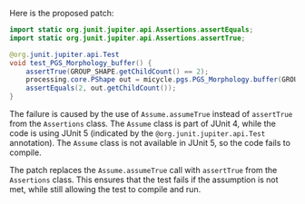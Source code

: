 Here is the proposed patch:

```java
import static org.junit.jupiter.api.Assertions.assertEquals;
import static org.junit.jupiter.api.Assertions.assertTrue;

@org.junit.jupiter.api.Test
void test_PGS_Morphology_buffer() {
    assertTrue(GROUP_SHAPE.getChildCount() == 2);
    processing.core.PShape out = micycle.pgs.PGS_Morphology.buffer(GROUP_SHAPE, -1);
    assertEquals(2, out.getChildCount());
}
```

The failure is caused by the use of `Assume.assumeTrue` instead of `assertTrue` from the `Assertions` class. The `Assume` class is part of JUnit 4, while the code is using JUnit 5 (indicated by the `@org.junit.jupiter.api.Test` annotation). The `Assume` class is not available in JUnit 5, so the code fails to compile.

The patch replaces the `Assume.assumeTrue` call with `assertTrue` from the `Assertions` class. This ensures that the test fails if the assumption is not met, while still allowing the test to compile and run.